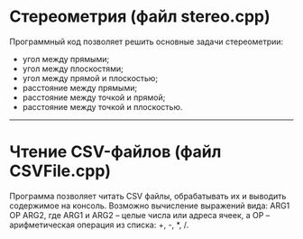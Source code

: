 # Стереометрия (файл stereo.cpp)
Программный код позволяет решить основные задачи стереометрии:
- угол между прямыми;
- угол между плоскостями;
- угол между прямой и плоскостью;
- расстояние между прямыми;
- расстояние между точкой и прямой;
- расстояние между точкой и плоскостью.
-------------------------------------------
# Чтение CSV-файлов (файл CSVFile.cpp)
Программа позволяет читать CSV файлы, обрабатывать их и выводить содержимое на консоль. 
Возможно вычисление выражений вида: ARG1 OP ARG2, где ARG1 и ARG2 – целые числа или адреса ячеек, а OP – арифметическая операция из списка: +, -, *, /.
